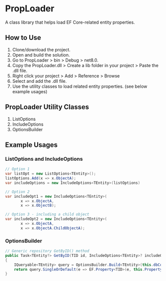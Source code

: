 # PropLoader

A class library that helps load EF Core-related entity properties.

## How to Use

1. Clone/download the project.
2. Open and build the solution.
3. Go to PropLoader > bin > Debug > net8.0.
4. Copy the PropLoader.dll > Create a lib folder in your project > Paste the .dll file.
5. Right click your project > Add > Reference > Browse
6. Select and add the .dll file.
7. Use the utility classes to load related entity properties. (see below example usages)

## PropLoader Utility Classes
1. ListOptions<TEntity>
2. IncludeOptions<TEntity>
3. OptionsBuilder

## Example Usages
### ListOptions and IncludeOptions 
```csharp
// Option 1
var listOpt = new ListOptions<TEntity>();
listOptions.Add(x => x.ObjectA);
var includeOptions = new IncludeOptions<TEntity>(listOptions)

// Option 2
var includeOpt1 = new IncludeOptions<TEntity>(
       x => x.ObjectA,
       x => x.ObjectB);

// Option 3 - including a child object
var includeOpt2 = new IncludeOptions<TEntity>(
       x => x.ObjectA,
       x => x.ObjectA.ChildObjectA);
```

### OptionsBuilder
```csharp
// Generic repository GetByID() method
public Task<TEntity?> GetByID(TID id, IncludeOptions<TEntity>? includeOptions = null)
{
    IQueryable<TEntity> query = OptionsBuilder.Build<TEntity>(this.dbContext.Set<TEntity>(), includeOptions);
    return query.SingleOrDefault(e => EF.Property<TID>(e, this.PropertyID)!.Equals(id));
}
